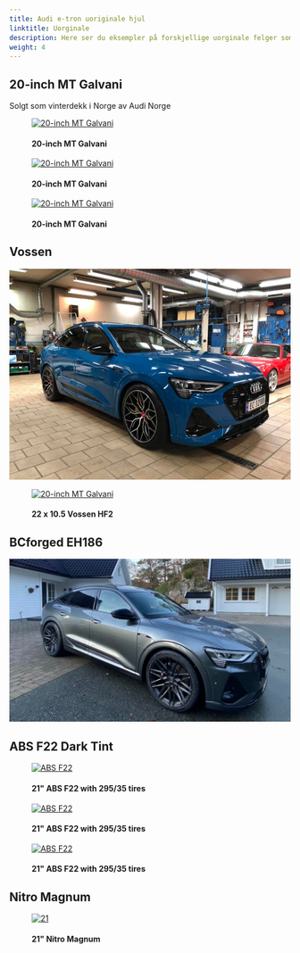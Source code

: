 ```yaml
---
title: Audi e-tron uoriginale hjul
linktitle: Uorginale
description: Here ser du eksempler på forskjellige uorginale felger som eiere har montert
weight: 4
---
```

<!-- markdownlint-disable MD033 -->
## 20-inch MT Galvani

Solgt som vinterdekk i Norge av Audi Norge

<figure>
    <a href="https://electrichasgoneaudi.blob.core.windows.net/multimedia/models/e-tron/exterior/wheels/aftermarket/mtgalvani_1.jpg">
        <img src="https://electrichasgoneaudi.blob.core.windows.net/multimedia/models/e-tron/exterior/wheels/aftermarket/mtgalvani_1s.jpg" alt="20-inch MT Galvani" title="20-inch MT Galvani">
    </a>
    <figcaption><h4>20-inch MT Galvani</h4></figcaption>
</figure>

<figure>
    <a href="https://electrichasgoneaudi.blob.core.windows.net/multimedia/models/e-tron/exterior/wheels/aftermarket/mtgalvani_2.jpg">
        <img src="https://electrichasgoneaudi.blob.core.windows.net/multimedia/models/e-tron/exterior/wheels/aftermarket/mtgalvani_2s.jpg" alt="20-inch MT Galvani" title="20-inch MT Galvani">
    </a>
    <figcaption><h4>20-inch MT Galvani</h4></figcaption>
</figure>

<figure>
    <a href="https://electrichasgoneaudi.blob.core.windows.net/multimedia/models/e-tron/exterior/wheels/aftermarket/mtgalvani_3.jpg">
        <img src="https://electrichasgoneaudi.blob.core.windows.net/multimedia/models/e-tron/exterior/wheels/aftermarket/mtgalvani_3s.jpg" alt="20-inch MT Galvani" title="20-inch MT Galvani">
    </a>
    <figcaption><h4>20-inch MT Galvani</h4></figcaption>
</figure>

## Vossen

![Vossen HF2](aftermarket1.jpg "Vossen HF2")

<figure>
    <a href="https://electrichasgoneaudi.blob.core.windows.net/multimedia/models/e-tron/exterior/wheels/aftermarket/vossenhf2.jpg">
        <img src="https://electrichasgoneaudi.blob.core.windows.net/multimedia/models/e-tron/exterior/wheels/aftermarket/vossenhf2s.jpg" alt="20-inch MT Galvani" title="22 x 10.5 Vossen HF2">
    </a>
    <figcaption><h4>22 x 10.5 Vossen HF2</h4></figcaption>
</figure>

## BCforged EH186

![bcforged eh186 in brushed dark black 10.5 10 ET 28/25 (rear/front)n](aftermarket2.jpg "bcforged eh186 in brushed dark black 10.5 10 ET 28/25 (rear/front)")

## ABS F22 Dark Tint

<figure>
    <a href="https://electrichasgoneaudi.blob.core.windows.net/multimedia/models/e-tron/exterior/wheels/aftermarket/absf22_1.jpg">
        <img src="https://electrichasgoneaudi.blob.core.windows.net/multimedia/models/e-tron/exterior/wheels/aftermarket/absf22_1s.jpg" alt="ABS F22" title="ABS F22">
    </a>
    <figcaption><h4>21" ABS F22 with 295/35 tires</h4></figcaption>
</figure>

<figure>
    <a href="https://electrichasgoneaudi.blob.core.windows.net/multimedia/models/e-tron/exterior/wheels/aftermarket/absf22_2.jpg">
        <img src="https://electrichasgoneaudi.blob.core.windows.net/multimedia/models/e-tron/exterior/wheels/aftermarket/absf22_2s.jpg" alt="ABS F22" title="ABS F22">
    </a>
    <figcaption><h4>21" ABS F22 with 295/35 tires</h4></figcaption>
</figure>

<figure>
    <a href="https://electrichasgoneaudi.blob.core.windows.net/multimedia/models/e-tron/exterior/wheels/aftermarket/absf22_3.jpg">
        <img src="https://electrichasgoneaudi.blob.core.windows.net/multimedia/models/e-tron/exterior/wheels/aftermarket/absf22_3s.jpg" alt="ABS F22" title="ABS F22">
    </a>
    <figcaption><h4>21" ABS F22 with 295/35 tires</h4></figcaption>
</figure>


## Nitro Magnum

<figure>
    <a href="https://electrichasgoneaudi.blob.core.windows.net/multimedia/models/e-tron/exterior/wheels/aftermarket/nitro_1.jpg">
        <img src="https://electrichasgoneaudi.blob.core.windows.net/multimedia/models/e-tron/exterior/wheels/aftermarket/nitro_1s.jpg" alt="21" Nitro Magnum" title="21" Nitro Magnum">
    </a>
    <figcaption><h4>21" Nitro Magnum</h4></figcaption>
</figure>